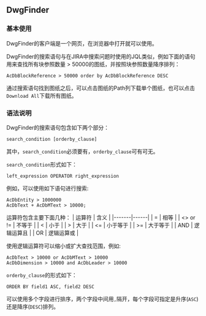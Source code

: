 ## DwgFinder

### 基本使用
DwgFinder的客户端是一个网页，在浏览器中打开就可以使用。

DwgFinder的搜索语句与在JIRA中搜索问题时使用的JQL类似，例如下面的语句用来查找所有块参照数量 > 50000的图纸，并按照块参照数量降序排列：
```
AcDbBlockReference > 50000 order by AcDbBlockReference DESC
```

通过搜索语句找到图纸之后，可以点击图纸的Path列下载单个图纸，也可以点击`Download All`下载所有图纸。

### 语法说明
DwgFinder的搜索语句包含如下两个部分：
```
search_condition [orderby_clause]
```
其中，`search_condition`必须要有，`orderby_clause`可有可无。

`search_condition`形式如下：
```
left_expression OPERATOR right_expression
```

例如，可以使用如下语句进行搜索:
```
AcDbEntity > 1000000
AcDbText + AcDbMText > 10000;
```

运算符包含主要下面几种：
| 运算符 | 含义 |
|-------|------|
| = | 相等 |
| <> or != | 不等于 |
| < | 小于 |
| > | 大于 |
| <= | 小于等于 |
| >= | 大于等于 |
| AND | 逻辑运算且 |
| OR | 逻辑运算或 |

使用逻辑运算符可以缩小或扩大查找范围，例如:
```
AcDbText > 10000 or AcDbMText > 10000
AcDbDimension > 10000 and AcDbLeader > 10000
```

`orderby_clause`的形式如下：
```
ORDER BY field1 ASC, field2 DESC
```

可以使用多个字段进行排序，两个字段中间用`,`隔开，每个字段可指定是升序(`ASC`)还是降序(`DESC`)排列。
